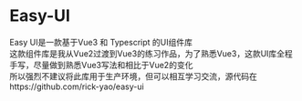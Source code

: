# Easy-UI
Easy UI是一款基于Vue3 和 Typescript 的UI组件库  
这款组件库是我从Vue2过渡到Vue3的练习作品，为了熟悉Vue3，这款UI库全程手写，尽量做到熟悉Vue3写法和相比于Vue2的变化   
所以强烈不建议将此库用于生产环境，但可以相互学习交流，源代码在https://github.com/rick-yao/easy-ui